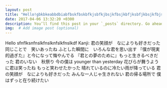 ```yaml
---
layout: post
title: "Hello!gbkbkeabbdbiabfbskfbskbfkjsbfkjbsjkfbsjkbfjksbfjkbsjkfbjskbfjsbjfbsjkfbksjbfjkbskjfbsjkbfjsbfjkd"
date: 2017-04-06 13:32:20 +0300
description: You’ll find this post in your `_posts` directory. Go ahead and edit it and re-build the site to see your changes. # Add post description (optional)
img:  # Add image post (optional)
---
```


Hello sfnflksnfnslkfnslknfslkfnslkdf
 Kanji: 君の笑顔が　なによりも好きだった 同じことで　笑いあったね ふとした瞬間に　いろんな君を思い出す 『僕が現実的過ぎた』と今になって悔やんでる 『君との夢のために』もっと生きるべきだった 君のいない　秋祭り 今の僕は younger than yesterday 花びらが舞うように君は笑ったね もっと笑わせたかった 晴れているのに冷たい雨が降っている 君の笑顔が　なによりも好きだった みんな一人じゃ生きれない 君の帰る場所で 僕はずっと在り続けたい
